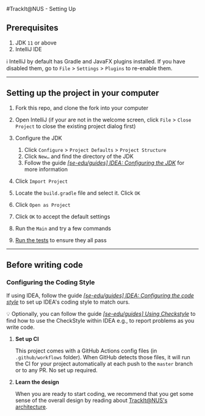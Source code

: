 #TrackIt@NUS - Setting Up

## Prerequisites

1. JDK `11` or above
2. IntelliJ IDE

:information_source: IntelliJ by default has Gradle and JavaFX plugins installed. If you have disabled them, go to
 `File` > `Settings` > `Plugins` to re-enable them.

--------------------------------------------------------------------------------------------------------------------

## Setting up the project in your computer

1. Fork this repo, and clone the fork into your computer

2. Open IntelliJ (if your are not in the welcome screen, click `File` > `Close Project` to close the existing project
 dialog first)
 
 3. Configure the JDK
    1. Click `Configure` > `Project Defaults` > `Project Structure`
    2. Click `New…​` and find the directory of the JDK
    3. Follow the guide [_[se-edu/guides] IDEA: Configuring the JDK_](https://se-education.org/guides/tutorials/intellijJdk.html) 
    for more information
    
4. Click `Import Project`

5. Locate the `build.gradle` file and select it. Click `OK`

6. Click `Open as Project`

7. Click `OK` to accept the default settings

8. Run the `Main` and try a few commands

9. [Run the tests](Testing.md) to ensure they all pass

--------------------------------------------------------------------------------------------------------------------

## Before writing code

### Configuring the Coding Style

   If using IDEA, follow the guide [_[se-edu/guides] IDEA: Configuring the code style_](https://se-education.org/guides/tutorials/intellijCodeStyle.html) to set up IDEA's coding style to match ours.

 :bulb: Optionally, you can follow the guide [_[se-edu/guides] Using Checkstyle_](https://se-education.org/guides/tutorials/checkstyle.html) 
 to find how to use the CheckStyle within IDEA e.g., to report problems as you write code.

1. **Set up CI**

   This project comes with a GitHub Actions config files (in `.github/workflows` folder). When GitHub detects those files, it will run the CI for your project automatically at each push to the `master` branch or to any PR. No set up required.

1. **Learn the design**

   When you are ready to start coding, we recommend that you get some sense of the overall design by reading about
    [TrackIt@NUS's architecture](DeveloperGuide.md#architecture).
